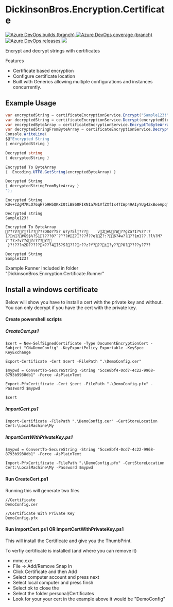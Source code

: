 # DickinsonBros.Encryption.Certificate

<a href="https://dev.azure.com/marksamdickinson/dickinsonbros/_build/latest?definitionId=45&amp;branchName=master"> <img alt="Azure DevOps builds (branch)" src="https://img.shields.io/azure-devops/build/marksamdickinson/DickinsonBros/45/master"> </a> <a href="https://dev.azure.com/marksamdickinson/dickinsonbros/_build/latest?definitionId=45&amp;branchName=master"> <img alt="Azure DevOps coverage (branch)" src="https://img.shields.io/azure-devops/coverage/marksamdickinson/dickinsonbros/45/master"> </a><a href="https://dev.azure.com/marksamdickinson/DickinsonBros/_release?_a=releases&view=mine&definitionId=21"> <img alt="Azure DevOps releases" src="https://img.shields.io/azure-devops/release/marksamdickinson/b5a46403-83bb-4d18-987f-81b0483ef43e/21/22"> </a><a href="https://www.nuget.org/packages/DickinsonBros.Encryption.Certificate/"><img src="https://img.shields.io/nuget/v/DickinsonBros.Encryption.Certificate"></a>


Encrypt and decrypt strings with certificates

Features
* Certificate based encryption 
* Configure certificate location
* Built with Generics allowing multiple configurations and instances concurrently.

<h2>Example Usage</h2>

```C#
var encryptedString = certificateEncryptionService.Encrypt("Sample123!");
var decryptedString = certificateEncryptionService.Decrypt(encryptedString);
var encryptedByteArray = certificateEncryptionService.EncryptToByteArray("Sample123!");
var decryptedStringFromByteArray = certificateEncryptionService.Decrypt(encryptedByteArray);
Console.WriteLine(
$@"Encrypted String
{ encryptedString }

Decrypted string
{ decryptedString }

Encrypted To ByteArray
{  Encoding.UTF8.GetString(encryptedByteArray) }

Decrypted String
{ decryptedStringFromByteArray }
");
```
    
    Encrypted String
    KUv+CZgM7KLO76qH7b9H5QKxI0tiB860FIKNIa7N1VfZXfIx4TIWp49AIyYUg4ZxBoeApqT28uU6X6iPSaoNUrJAX3MXR2f7IEb57aFCk2Kav09FC7Pmnih+tqj/zN/2aEmRxzKHhWCe7MSE1a2viSl3uaNn+6r32GZoAGKjHKzx+kElbWQWOnOXXe6O5cgcbTCMPmh+TMaGqt4fuCmTkiWEUc4zJxwXVYEwByJUnU3b1ClODzXYgc+g1QYVC5iAVRooexlkScTTDTXr/XNJqTau2STacBgJnO0zkiAastCwgu/Wuoz2J1FippDMEhoexd21bZTcdoYpj521xzhz8g==

    Decrypted string
    Sample123!

    Encrypted To ByteArray
    ???V???l?????D8σ??S? u?y?Sl???    vZeU?W??gZa?I?%??:?1?n?#GS$%?S1l???0?`?^??#Z????f??elZ?:?6?4w????1m}??.?l%?M?7'??>?v??d?r???Y?
     }?!???n2D?????<???4I5?S????r??z?Y???i?y???O?????y?7??

    Decrypted String
    Sample123!

Example Runner Included in folder "DickinsonBros.Encryption.Certificate.Runner"

<h2>Install a windows certificate</h3>

Below will show you have to install a cert with the private key and without.
You can only decrypt if you have the cert with the private key.

<h4>Create powershell scripts</h3>

<h5>CreateCert.ps1</h5>
    
    $cert = New-SelfSignedCertificate -Type DocumentEncryptionCert -Subject "CN=DemoConfig" -KeyExportPolicy Exportable -KeySpec KeyExchange

    Export-Certificate -Cert $cert -FilePath ".\DemoConfig.cer"

    $mypwd = ConvertTo-SecureString -String "5cce8bf4-0cd7-4c22-9968-8793b9938db1" -Force -AsPlainText

    Export-PfxCertificate -Cert $cert -FilePath ".\DemoConfig.pfx" -Password $mypwd

    $cert

<h5>ImportCert.ps1</h5>

    Import-Certificate -FilePath ".\DemoConfig.cer" -CertStoreLocation Cert:\LocalMachine\My
    
<h5>ImportCertWithPrivateKey.ps1</h5>

    $mypwd = ConvertTo-SecureString -String "5cce8bf4-0cd7-4c22-9968-8793b9938db1" -Force -AsPlainText

    Import-PfxCertificate -FilePath ".\DemoConfig.pfx" -CertStoreLocation Cert:\LocalMachine\My -Password $mypwd
    
<h4>Run CreateCert.ps1</h3>

Running this will generate two files

    //Certificate
    DemoConfig.cer
    
    //Certificate With Private Key
    DemoConfig.pfx

<h4>Run importCert.ps1 OR ImportCertWithPrivateKey.ps1</h3>

This will install the Certificate and give you the ThumbPrint.

To verfiy certificate is installed (and where you can remove it)
* mmc.exe
* File -> Add/Remove Snap In
* Click Certificate and then Add
* Select computer account and press next
* Select local computer and press finsh
* Select ok to close the 
* Select the folder personal/Certificates
* Look for your your cert in the example above it would be "DemoConfig"
